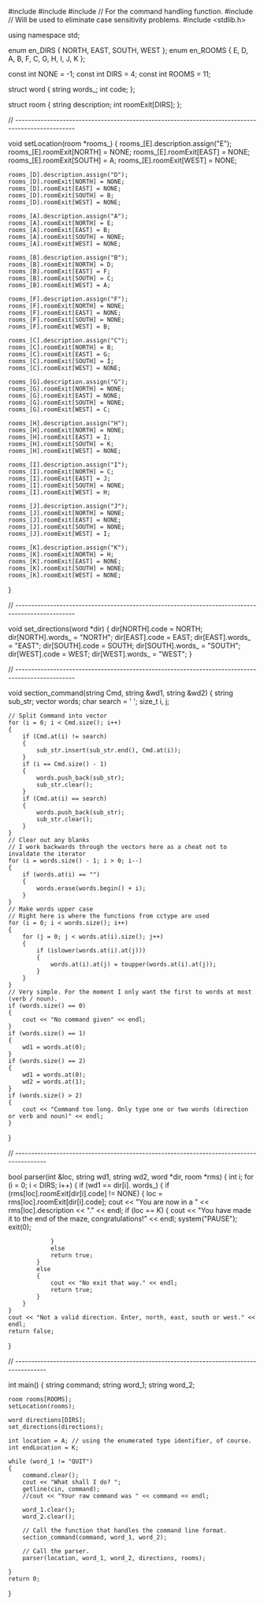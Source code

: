 #include <iostream>
#include <string>
#include <vector>  // For the command handling function.
#include <cctype>  // Will be used to eliminate case sensitivity problems.
#include <stdlib.h>

using namespace std;

enum en_DIRS { NORTH, EAST, SOUTH, WEST };
enum en_ROOMS { E, D, A, B, F, C, G, H, I, J, K };

const int NONE = -1;
const int DIRS = 4;
const int ROOMS = 11;

struct word
{
	string words_;
	int code;
};

struct room
{
	string description;
	int roomExit[DIRS];
};

// -------------------------------------------------------------------------------------------------

void setLocation(room *rooms_)
{
	rooms_[E].description.assign("E");
	rooms_[E].roomExit[NORTH] = NONE;
	rooms_[E].roomExit[EAST] = NONE;
	rooms_[E].roomExit[SOUTH] = A;
	rooms_[E].roomExit[WEST] = NONE;

	rooms_[D].description.assign("D");
	rooms_[D].roomExit[NORTH] = NONE;
	rooms_[D].roomExit[EAST] = NONE;
	rooms_[D].roomExit[SOUTH] = B;
	rooms_[D].roomExit[WEST] = NONE;

	rooms_[A].description.assign("A");
	rooms_[A].roomExit[NORTH] = E;
	rooms_[A].roomExit[EAST] = B;
	rooms_[A].roomExit[SOUTH] = NONE;
	rooms_[A].roomExit[WEST] = NONE;

	rooms_[B].description.assign("B");
	rooms_[B].roomExit[NORTH] = D;
	rooms_[B].roomExit[EAST] = F;
	rooms_[B].roomExit[SOUTH] = C;
	rooms_[B].roomExit[WEST] = A;

	rooms_[F].description.assign("F");
	rooms_[F].roomExit[NORTH] = NONE;
	rooms_[F].roomExit[EAST] = NONE;
	rooms_[F].roomExit[SOUTH] = NONE;
	rooms_[F].roomExit[WEST] = B;

	rooms_[C].description.assign("C");
	rooms_[C].roomExit[NORTH] = B;
	rooms_[C].roomExit[EAST] = G;
	rooms_[C].roomExit[SOUTH] = I;
	rooms_[C].roomExit[WEST] = NONE;

	rooms_[G].description.assign("G");
	rooms_[G].roomExit[NORTH] = NONE;
	rooms_[G].roomExit[EAST] = NONE;
	rooms_[G].roomExit[SOUTH] = NONE;
	rooms_[G].roomExit[WEST] = C;

	rooms_[H].description.assign("H");
	rooms_[H].roomExit[NORTH] = NONE;
	rooms_[H].roomExit[EAST] = I;
	rooms_[H].roomExit[SOUTH] = K;
	rooms_[H].roomExit[WEST] = NONE;

	rooms_[I].description.assign("I");
	rooms_[I].roomExit[NORTH] = C;
	rooms_[I].roomExit[EAST] = J;
	rooms_[I].roomExit[SOUTH] = NONE;
	rooms_[I].roomExit[WEST] = H;

	rooms_[J].description.assign("J");
	rooms_[J].roomExit[NORTH] = NONE;
	rooms_[J].roomExit[EAST] = NONE;
	rooms_[J].roomExit[SOUTH] = NONE;
	rooms_[J].roomExit[WEST] = I;

	rooms_[K].description.assign("K");
	rooms_[K].roomExit[NORTH] = H;
	rooms_[K].roomExit[EAST] = NONE;
	rooms_[K].roomExit[SOUTH] = NONE;
	rooms_[K].roomExit[WEST] = NONE;
}

// -------------------------------------------------------------------------------------------------

void set_directions(word *dir)
{
	dir[NORTH].code = NORTH;
	dir[NORTH].words_ = "NORTH";
	dir[EAST].code = EAST;
	dir[EAST].words_ = "EAST";
	dir[SOUTH].code = SOUTH;
	dir[SOUTH].words_ = "SOUTH";
	dir[WEST].code = WEST;
	dir[WEST].words_ = "WEST";
}

// -------------------------------------------------------------------------------------------------

void section_command(string Cmd, string &wd1, string &wd2)
{
	string sub_str;
	vector<string> words;
	char search = ' ';
	size_t i, j;

	// Split Command into vector
	for (i = 0; i < Cmd.size(); i++)
	{
		if (Cmd.at(i) != search)
		{
			sub_str.insert(sub_str.end(), Cmd.at(i));
		}
		if (i == Cmd.size() - 1)
		{
			words.push_back(sub_str);
			sub_str.clear();
		}
		if (Cmd.at(i) == search)
		{
			words.push_back(sub_str);
			sub_str.clear();
		}
	}
	// Clear out any blanks
	// I work backwards through the vectors here as a cheat not to invaldate the iterator
	for (i = words.size() - 1; i > 0; i--)
	{
		if (words.at(i) == "")
		{
			words.erase(words.begin() + i);
		}
	}
	// Make words upper case
	// Right here is where the functions from cctype are used
	for (i = 0; i < words.size(); i++)
	{
		for (j = 0; j < words.at(i).size(); j++)
		{
			if (islower(words.at(i).at(j)))
			{
				words.at(i).at(j) = toupper(words.at(i).at(j));
			}
		}
	}
	// Very simple. For the moment I only want the first to words at most (verb / noun).
	if (words.size() == 0)
	{
		cout << "No command given" << endl;
	}
	if (words.size() == 1)
	{
		wd1 = words.at(0);
	}
	if (words.size() == 2)
	{
		wd1 = words.at(0);
		wd2 = words.at(1);
	}
	if (words.size() > 2)
	{
		cout << "Command too long. Only type one or two words (direction or verb and noun)" << endl;
	}
}

// ----------------------------------------------------------------------------------------

bool parser(int &loc, string wd1, string wd2, word *dir, room *rms)
{
	int i;
	for (i = 0; i < DIRS; i++)
	{
		if (wd1 == dir[i]. words_)
		{
			if (rms[loc].roomExit[dir[i].code] != NONE)
			{
				loc = rms[loc].roomExit[dir[i].code];
				cout << "You are now in a  " << rms[loc].description << "." << endl;
				if (loc == K)
				{
					cout << "You have made it to the end of the maze, congratulations!" << endl;
					system("PAUSE");
					exit(0);

				}
				else
				return true;
			}
			else
			{
				cout << "No exit that way." << endl;
				return true;
			}
		}
	}
	cout << "Not a valid direction. Enter, north, east, south or west." << endl;
	return false;
}

// ----------------------------------------------------------------------------------------

int main()
{
	string command;
	string word_1;
	string word_2;

	room rooms[ROOMS];
	setLocation(rooms);

	word directions[DIRS];
	set_directions(directions);

	int location = A; // using the enumerated type identifier, of course.
	int endLocation = K;

	while (word_1 != "QUIT")
	{
		command.clear();
		cout << "What shall I do? ";
		getline(cin, command);
		//cout << "Your raw command was " << command << endl;

		word_1.clear();
		word_2.clear();

		// Call the function that handles the command line format.
		section_command(command, word_1, word_2);

		// Call the parser.
		parser(location, word_1, word_2, directions, rooms);

	}
	return 0;
}

